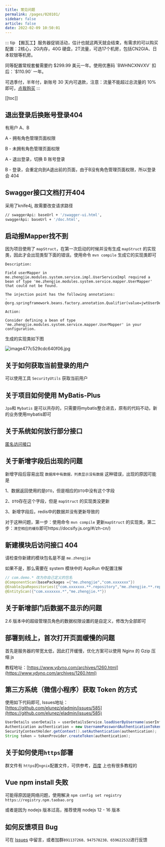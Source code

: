 ```yaml
---
title: 常见问题
permalink: /pages/020101/
sidebar: false
article: false
date: 2022-02-09 10:50:01
---
```

::: tip 【搬瓦工】服务器促销活动，估计也就这两天就会结束，有需求的可以购买
配置：2核心，2G内存，40G 硬盘，2T流量，可选17个机房，包括CN2GIA、日本软银等机房。

同等配置常规套餐需要约 $299.99 美元一年。使用优惠码 `BWHNCXNVXV` 扣后：`$110.90` 一年。

可选季付，半年付，新账号 30 天内可退款，注意：流量不能超过总流量的 10% 即可，[点我购买](https://bwh81.net/aff.php?aff=70876&pid=131)
:::

[[toc]]

## 退出登录后换账号登录404

有用户 A、B

A - 拥有角色管理页面权限

B - 未拥有角色管理页面权限

A - 退出登录，切换 B 账号登录

B - 登录，会重定向到A退出前的页面，由于B没有角色管理页面权限，所以登录会 404

## Swagger接口文档打开404

采用了knife4j, 故需要改变请求路径

```bash
// swaggerApi: baseUrl + '/swagger-ui.html',
swaggerApi: baseUrl + '/doc.html',
```

## 启动报Mapper找不到
因为项目使用了 ```mapStruct```，在第一次启动的时候并没有生成 ```mapStruct``` 的实现类，因此才会出现类型下面的错误。使用命令 ```mvn compile``` 生成它的实现类即可
```
Description:

Field userMapper in me.zhengjie.modules.system.service.impl.UserServiceImpl required a bean of type 'me.zhengjie.modules.system.service.mapper.UserMapper' that could not be found.

The injection point has the following annotations:
- @org.springframework.beans.factory.annotation.Qualifier(value=jwtUserDetailsService)

Action:

Consider defining a bean of type 'me.zhengjie.modules.system.service.mapper.UserMapper' in your configuration.
```
生成的实现类如下图

![image477c529cdc640f06.jpg](https://eladmin.vip/images/2020/07/07/image477c529cdc640f06.jpg)

## 关于如何获取当前登录的用户
可以使用工具 ```SecurityUtils``` 获取当前用户

## 关于项目如何使用 MyBatis-Plus
```Jpa```和 ```Mybatis``` 是可以共存的，只需要将mybatis整合进去，原有的代码不动，新的业务使用mybatis即可

## 关于系统如何放行部分接口
[匿名访问接口](https://eladmin.vip/guide/hdsc.html#%E6%8E%A5%E5%8F%A3%E6%9D%83%E9%99%90)

## 关于新增字段后出现的问题
新增字段后容易出现 ```数据库中有数据，列表显示没有数据``` 这种错误，出现的原因可能是

1、数据返回使用的是```DTO```，但是相应的```DTO```中没有这个字段

2、```DTO```存在这个字段，但是 ```mapStruct``` 的实现类没更新

3、新增字段后，redis中的数据并没有更新导致的

对于这种问题，第一步：使用命令 ```mvn compile``` 更新```mapStruct``` 的实现类，第二步：```清空相应的缓存```即可https://docsify.js.org/#/zh-cn/)

## 新建模块后访问接口 404

请检查你新建的模块包名是不是 `me.zhengjie`

如果不是，那么需要在 system 模块中的 AppRun 中配置注解

```java
// com.demo.* 改为你自己定义的包名
@ComponentScan(basePackages ={"me.zhengjie","com.xxxxxxx"})
@EnableJpaRepositories({"com.xxxxxxx.**.repository","me.zhengjie.**.repository"})
@EntityScan({"com.xxxxxxx.*","me.zhengjie.*"})
```

## 关于新增部门后数据不显示的问题
2.6 版本中的超级管理员角色的数据权限设置的是自定义，修改为全部即可

## 部署到线上，首次打开页面缓慢的问题
首先是服务器的带宽太低，因此打开缓慢，优化方案可以使用 Nginx 的 Gzip 压缩 js

教程地址：[https://www.ydyno.com/archives/1260.html](https://www.ydyno.com/archives/1260.html)

## 第三方系统（微信小程序）获取 Token 的方式
使用如下代码即可, Issues地址：[https://github.com/elunez/eladmin/issues/585](https://github.com/elunez/eladmin/issues/585)

```java
UserDetails userDetails = userDetailsService.loadUserByUsername(userInfo.getUsername());
Authentication authentication = new UsernamePasswordAuthenticationToken(userDetails, null, userDetails.getAuthorities());
SecurityContextHolder.getContext().setAuthentication(authentication);
String token = tokenProvider.createToken(authentication);
```

## 关于如何使用```https```部署
群文件有 ```https```的```ngnix```配置文件，可供参考，[百度](https://www.baidu.com/s?tn=02003390_43_hao_pg&isource=infinity&iname=baidu&itype=web&ie=utf-8&wd=nginx%20https) 上也有很多教程的

## Vue npm install 失败
可能得原因是网络问题，使用解决 `npm config set registry https://registry.npm.taobao.org`

或者是因为 nodejs 版本过高，推荐使用 nodejs 12 - 16 版本

## 如何反馈项目 Bug
可在 [Issues](https://github.com/elunez/eladmin-docs/issues) 中留言，或者加群```891137268、947578238、659622532```进行反馈

<Vssue :title="$title" />
